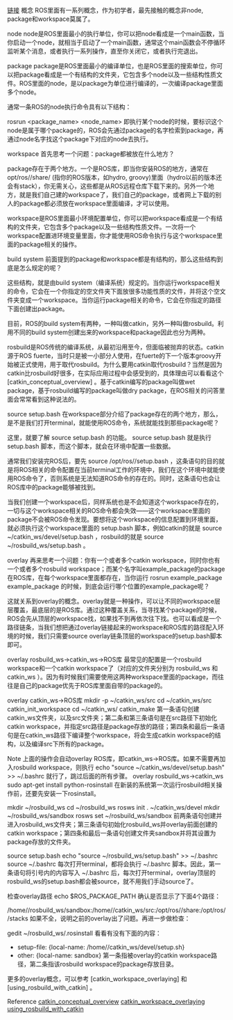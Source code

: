 [链接](http://my.phirobot.com/blog/2013-12-overlay_catkin_and_rosbuild.html)
概念
ROS里面有一系列概念，作为初学者，最先接触的概念非node, package和workspace莫属了。

node
node是ROS里面最小的执行单位，你可以把node看成是一个main函数，当你启动一个node，就相当于启动了一个main函数，通常这个main函数会不停循环监听某个消息，或者执行一系列操作，直至你关闭它，或者执行完退出。

package
package是ROS里面最小的编译单位，也是ROS里面的搜索单位，你可以把package看成是一个有结构的文件夹，它包含多个node以及一些结构性质文件。ROS里面的node，是以package为单位进行编译的，一次编译package里面多个node。

通常一条ROS的node执行命令具有以下结构：

rosrun <package_name> <node_name>
即执行某个node的时候，要标识这个node是属于哪个package的，ROS会先通过package的名字检索到package，再通过node名字找这个package下对应的node去执行。

workspace
首先思考一个问题：package都被放在什么地方？

package存在于两个地方。一个是ROS库，即当你安装ROS的地方，通常在 opt/ros/<distro>/share/ (<distro>指你的ROS版本，如hydro, groovy)里面（hydro以前的版本还会有stack），你无需关心，这些都是从ROS远程仓库下载下来的。另外一个地方，就是我们自己建的workspace了，我们自己的package，或者网上下载的别人的package都必须放在workspace里面编译，才可以使用。

workspace是ROS里面最小环境配置单位，你可以把workspace看成是一个有结构的文件夹，它包含多个package以及一些结构性质文件。一次将一个workspace配置进环境变量里面，你才能使用ROS命令执行与这个workspace里面的package相关的操作。

build system
前面提到的package和workspace都是有结构的，那么这些结构到底是怎么规定的呢？

这些结构，就是由build system（编译系统）规定的。当你运行workspace相关的命令，它会在一个你指定的空文件夹下面放很多功能性质的文件，并将这个空文件夹变成一个workspace。当你运行package相关的命令，它会在你指定的路径下面创建出package。

目前，ROS的build system有两种，一种叫做catkin，另外一种叫做rosbuild。利用不同的build system创建出来的workspace和package因此也分为两种。

rosbuild是ROS传统的编译系统，从最初沿用至今，但面临被抛弃的状态。catkin源于ROS fuerte，当时只是被一小部分人使用，在fuerte的下一个版本groovy开始被正式使用，用于取代rosbuild。为什么要用catkin取代rosbuild？当然是因为catkin比rosbuild好很多，在实际应用过程中会感受到的，具体理由可以看看这个 [catkin_conceptual_overview] 。基于catkin编写的package叫做wet package，基于rosbuild编写的package叫做dry package，在ROS相关的问答里面会常常看到这种说法的。

source setup.bash
在workspace部分介绍了package存在的两个地方，那么，是不是我们打开terminal，就能使用ROS命令，系统就能找到那些package呢？

这里，就要了解 source setup.bash 的功能。 source setup.bash 就是执行 setup.bash 脚本，而这个脚本，就会在环境中配置一些数据。

通常我们安装完ROS后，要先 source /opt/ros/<distro>/setup.bash ，这条语句的目的就是将ROS相关的命令配置在当前terminal工作的环境中，我们在这个环境中就能使用ROS命令了，否则系统是无法知道ROS命令的存在的。同时，这条语句也会让ROS库中的package能够被找到。

当我们创建一个workspace后，同样系统也是不会知道这个workspace存在的，一切与这个workspace相关的ROS命令都会失效——这个workspace里面的package不会被ROS命令发现。要想将这个workspace的信息配置到环境里面，就必须执行这个workspace里面的 setup.bash 脚本，例如catkin的就是 source ~/catkin_ws/devel/setup.bash ，rosbuild的就是 source ~/rosbuild_ws/setup.bash 。

overlay
再来思考一个问题：你有一个或者多个catkin workspace，同时你也有一个或者多个rosbuild workspace；而某个名字叫example_package的package在ROS库，在每个workspace里面都存在，当你运行 rosrun example_package example_package 的时候，到底会运行哪个位置的example_package呢？

这就关系到overlay的概念。overlay就是一种操作，可以让不同的workspace层层覆盖，最底层的是ROS库。通过这种覆盖关系，当寻找某个package的时候，ROS会先从顶层的workspace找，如果找不到再依次往下找。也可以看成是一个路径链条，当我们想把通过overlay链接起来的workspace和ROS库的路径配入环境的时候，我们只需要source overlay链条顶层的workspace的setup.bash脚本即可。

overlay rosbuild_ws->catkin_ws->ROS库
最常见的配置是一个rosbuild workspace和一个catkin workspace了（对应的文件夹分别为 rosbuild_ws 和 catkin_ws ）。因为有时候我们需要使用这两种workspace里面的package，而往往是自己的package优先于ROS库里面自带的package的。

overlay catkin_ws->ROS库
mkdir -p ~/catkin_ws/src
cd ~/catkin_ws/src
catkin_init_workspace
cd ~/catkin_ws/
catkin_make
第一条语句创建catkin_ws文件夹，以及src文件夹；第二条和第三条语句是在src路径下初始化catkin workspace，并指定src路径是package存放的路径；第四条和最后一条语句是在catkin_ws路径下编译整个workspace，将会生成catkin workspace的结构，以及编译src下所有的package。

Note 上面的操作会自动overlay ROS库，即catkin_ws->ROS库。如果不需要再加入rosbuild workspace，则执行 echo "source ~/catkin_ws/devel/setup.bash" >> ~/.bashrc 就行了，跳过后面的所有步骤。
overlay rosbuild_ws->catkin_ws
sudo apt-get install python-rosinstall
在新装的系统第一次运行rosbuild相关操作前，还要先安装一下rosinstall。

mkdir ~/rosbuild_ws
cd ~/rosbuild_ws
rosws init . ~/catkin_ws/devel
mkdir ~/rosbuild_ws/sandbox
rosws set ~/rosbuild_ws/sandbox
前两条语句创建并进入rosbuild_ws文件夹；第三条语句初始化rosbuild_ws并overlay前面创建的catkin workspace；第四条和最后一条语句创建文件夹sandbox并将其设置为package存放的文件夹。

source setup.bash
echo "source ~/rosbuild_ws/setup.bash" >> ~/.bashrc
source ~/.bashrc
每次打开terminal，都将会执行 ~/.bashrc 脚本。因此，第一条语句将引号内的内容写入 ~/.bashrc 后，每次打开terminal，overlay顶层的rosbuild_ws的setup.bash都会被source，就不用我们手动source了。

检查overlay路径
echo $ROS_PACKAGE_PATH
确认是否显示了下面4个路径：

/home/<user>/rosbuild_ws/sandbox:/home/<user>/catkin_ws/src:/opt/ros/<distro>/share:/opt/ros/<distro>/stacks
如果不全，说明之前的overlay出了问题。再进一步做检查：

gedit ~/rosbuild_ws/.rosinstall
看看有没有下面的内容：

- setup-file: {local-name: /home/<user>/catkin_ws/devel/setup.sh}
- other: {local-name: sandbox}
第一条指被overlay的catkin workspace路径，第二条指该rosbuild workspace的package存放目录。

更多的overlay概念，可以参考 [catkin_workspace_overlaying] 和 [using_rosbuild_with_catkin] 。

Reference
[catkin_conceptual_overview](http://wiki.ros.org/catkin/conceptual_overview)
[catkin_workspace_overlaying](http://wiki.ros.org/catkin/Tutorials/workspace_overlaying)
[using_rosbuild_with_catkin](http://wiki.ros.org/catkin/Tutorials/using_rosbuild_with_catkin)

